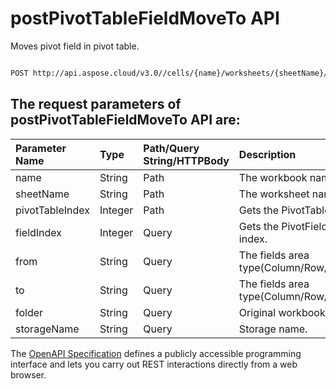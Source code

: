 # **postPivotTableFieldMoveTo API**

Moves pivot field in pivot table. 

```bash

POST http://api.aspose.cloud/v3.0//cells/{name}/worksheets/{sheetName}/pivottables/{pivotTableIndex}/PivotField/Move

```

## The request parameters of **postPivotTableFieldMoveTo** API are: 

| Parameter Name | Type | Path/Query String/HTTPBody | Description | 
| :- | :- | :- |:- | 
|name|String|Path|The workbook name.|
|sheetName|String|Path|The worksheet name.|
|pivotTableIndex|Integer|Path|Gets the PivotTable report by index.|
|fieldIndex|Integer|Query|Gets the PivotField Object at the specific index.|
|from|String|Query|The fields area type(Column/Row/Page/Data/Undefined).|
|to|String|Query|The fields area type(Column/Row/Page/Data/Undefined).|
|folder|String|Query|Original workbook folder.|
|storageName|String|Query|Storage name.|


The [OpenAPI Specification](https://reference.aspose.cloud/cells/#/PivotTablesController/PostPivotTableFieldMoveTo) defines a publicly accessible programming interface and lets you carry out REST interactions directly from a web browser.
